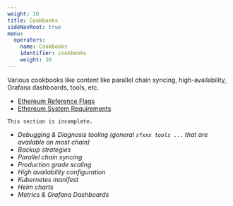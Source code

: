 ```yaml
---
weight: 10
title: Cookbooks
sideNavRoot: true
menu:
  operators:
    name: Cookbooks
    identifier: cookbooks
    weight: 30
---
```


Various cookbooks like content like parallel chain syncing, high-availability, Grafana dashboards, tools, etc.


- [Ethereum Reference Flags](reference-flags/ethereum)
- [Ethereum System Requirements](system-requirements/ethereum)

`This section is incomplete.`

<!-- I'm listing everything I can think of here, not fully clear all the content that we would like here -->

- _Debugging & Diagnosis tooling (general `sfxxx tools ...` that are available on most chain)_
- _Backup strategies_
- _Parallel chain syncing_
- _Production grade scaling_
- _High availability configuration_
- _Kubernetes manifest_
- _Helm charts_
- _Metrics & Grafana Dashboards_
